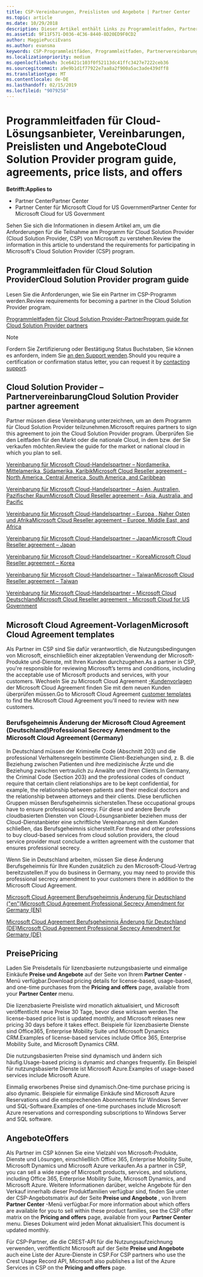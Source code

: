 ```yaml
---
title: CSP-Vereinbarungen, Preislisten und Angebote | Partner Center
ms.topic: article
ms.date: 10/29/2018
description: Dieser Artikel enthält Links zu Programmleitfaden, Partnervereinbarungen, Kundenverträgen, Preislisten und Angeboten für Cloud Solution Provider.
ms.assetid: 9F11F571-D036-4C36-8440-8D20ED9F0CD2
author: MaggiePucciEvans
ms.author: evansma
keywords: CSP-Programmleitfäden, Programmleitfaden, Partnervereinbarungen, Kundenvereinbarung, Preislisten, Angebote
ms.localizationpriority: medium
ms.openlocfilehash: 3ce6421c103f0f52113dc41ffc3427e7222ceb36
ms.sourcegitcommit: a9e9b1d1f77922e7aa8a2f900a5ac3ade439dff8
ms.translationtype: MT
ms.contentlocale: de-DE
ms.lasthandoff: 02/15/2019
ms.locfileid: "9079258"
---
```

# <a name="cloud-solution-provider-program-guide-agreements-price-lists-and-offers"></a><span data-ttu-id="0464c-104">Programmleitfaden für Cloud-Lösungsanbieter, Vereinbarungen, Preislisten und Angebote</span><span class="sxs-lookup"><span data-stu-id="0464c-104">Cloud Solution Provider program guide, agreements, price lists, and offers</span></span>

**<span data-ttu-id="0464c-105">Betrifft:</span><span class="sxs-lookup"><span data-stu-id="0464c-105">Applies to</span></span>**

-  <span data-ttu-id="0464c-106">Partner Center</span><span class="sxs-lookup"><span data-stu-id="0464c-106">Partner Center</span></span>
-  <span data-ttu-id="0464c-107">Partner Center für Microsoft Cloud for US Government</span><span class="sxs-lookup"><span data-stu-id="0464c-107">Partner Center for Microsoft Cloud for US Government</span></span>


<span data-ttu-id="0464c-108">Sehen Sie sich die Informationen in diesem Artikel am, um die Anforderungen für die Teilnahme am Programm für Cloud Solution Provider (Cloud Solution Provider, CSP) von Microsoft zu verstehen.</span><span class="sxs-lookup"><span data-stu-id="0464c-108">Review the information in this article to understand the requirements for participating in Microsoft's Cloud Solution Provider (CSP) program.</span></span> 

## <a name="cloud-solution-provider-program-guide"></a><span data-ttu-id="0464c-109">Programmleitfaden für Cloud Solution Provider</span><span class="sxs-lookup"><span data-stu-id="0464c-109">Cloud Solution Provider program guide</span></span>


<span data-ttu-id="0464c-110">Lesen Sie die Anforderungen, wie Sie ein Partner im CSP-Programm werden.</span><span class="sxs-lookup"><span data-stu-id="0464c-110">Review requirements for becoming a partner in the Cloud Solution Provider program.</span></span>

[<span data-ttu-id="0464c-111">Programmleitfaden für Cloud Solution Provider-Partner</span><span class="sxs-lookup"><span data-stu-id="0464c-111">Program guide for Cloud Solution Provider partners</span></span>](http://go.microsoft.com/fwlink/p/?LinkId=617100)

>[!Note]
><span data-ttu-id="0464c-112">Fordern Sie Zertifizierung oder Bestätigung Status Buchstaben, Sie können es anfordern, indem Sie [an den Support wenden](https://partner.microsoft.com/pcv/servicerequests/create).</span><span class="sxs-lookup"><span data-stu-id="0464c-112">Should you require a certification or confirmation status letter, you can request it by [contacting support](https://partner.microsoft.com/pcv/servicerequests/create).</span></span>

## <a name="cloud-solution-provider-partner-agreement"></a><span data-ttu-id="0464c-113">Cloud Solution Provider – Partnervereinbarung</span><span class="sxs-lookup"><span data-stu-id="0464c-113">Cloud Solution Provider partner agreement</span></span>

<span data-ttu-id="0464c-114">Partner müssen diese Vereinbarung unterzeichnen, um an dem Programm für Cloud Solution Provider teilzunehmen.</span><span class="sxs-lookup"><span data-stu-id="0464c-114">Microsoft requires partners to sign this agreement to join the Cloud Solution Provider program.</span></span> <span data-ttu-id="0464c-115">Überprüfen Sie den Leitfaden für den Markt oder die nationale Cloud, in dem bzw. der Sie verkaufen möchten.</span><span class="sxs-lookup"><span data-stu-id="0464c-115">Review the guide for the market or national cloud in which you plan to sell.</span></span>

[<span data-ttu-id="0464c-116">Vereinbarung für Microsoft Cloud-Handelspartner – Nordamerika, Mittelamerika, Südamerika, Karibik</span><span class="sxs-lookup"><span data-stu-id="0464c-116">Microsoft Cloud Reseller agreement – North America, Central America, South America, and Caribbean</span></span>](http://download.microsoft.com/download/2/C/8/2C8CAC17-FCE7-4F51-9556-4D77C7022DF5/MCRA2018_AOC_ENG_Sep2018_CR.pdf)

[<span data-ttu-id="0464c-117">Vereinbarung für Microsoft Cloud-Handelspartner – Asien, Australien, Pazifischer Raum</span><span class="sxs-lookup"><span data-stu-id="0464c-117">Microsoft Cloud Reseller agreement – Asia, Australia, and Pacific</span></span>](http://download.microsoft.com/download/2/C/8/2C8CAC17-FCE7-4F51-9556-4D77C7022DF5/MCRA2018_APOC_ENG_Mar2019_CR.pdf)

[<span data-ttu-id="0464c-118">Vereinbarung für Microsoft Cloud-Handelspartner – Europa , Naher Osten und Afrika</span><span class="sxs-lookup"><span data-stu-id="0464c-118">Microsoft Cloud Reseller agreement – Europe, Middle East, and Africa</span></span>](http://download.microsoft.com/download/2/C/8/2C8CAC17-FCE7-4F51-9556-4D77C7022DF5/MCRA2018_EOC_ENG_Sep2018_CR.pdf)

[<span data-ttu-id="0464c-119">Vereinbarung für Microsoft Cloud-Handelspartner – Japan</span><span class="sxs-lookup"><span data-stu-id="0464c-119">Microsoft Cloud Reseller agreement – Japan</span></span>](http://download.microsoft.com/download/2/C/8/2C8CAC17-FCE7-4F51-9556-4D77C7022DF5/MCRA2018_JPN_ENG_Sep2018_CR.pdf)

[<span data-ttu-id="0464c-120">Vereinbarung für Microsoft Cloud-Handelspartner – Korea</span><span class="sxs-lookup"><span data-stu-id="0464c-120">Microsoft Cloud Reseller agreement – Korea</span></span>](http://download.microsoft.com/download/2/C/8/2C8CAC17-FCE7-4F51-9556-4D77C7022DF5/MCRA2018_KOR_ENG_Sep2018_CR.pdf)

[<span data-ttu-id="0464c-121">Vereinbarung für Microsoft Cloud-Handelspartner – Taiwan</span><span class="sxs-lookup"><span data-stu-id="0464c-121">Microsoft Cloud Reseller agreement – Taiwan</span></span>](http://download.microsoft.com/download/2/C/8/2C8CAC17-FCE7-4F51-9556-4D77C7022DF5/MCRA2018_TAI_ENG_Sep2018_CR.pdf)

[<span data-ttu-id="0464c-122">Vereinbarung für Microsoft Cloud-Handelspartner – Microsoft Cloud Deutschland</span><span class="sxs-lookup"><span data-stu-id="0464c-122">Microsoft Cloud Reseller agreement - Microsoft Cloud for US Government</span></span>](http://download.microsoft.com/download/2/C/8/2C8CAC17-FCE7-4F51-9556-4D77C7022DF5/MCRA2018_AOC_USGCC_ENG_Feb2019_CR.pdf)


## <a name="microsoft-cloud-agreement-templates"></a><span data-ttu-id="0464c-123">Microsoft Cloud Agreement-Vorlagen</span><span class="sxs-lookup"><span data-stu-id="0464c-123">Microsoft Cloud Agreement templates</span></span>

<span data-ttu-id="0464c-124">Als Partner im CSP sind Sie dafür verantwortlich, die Nutzungsbedingungen von Microsoft, einschließlich einer akzeptablen Verwendung der Microsoft-Produkte und-Dienste, mit Ihren Kunden durchzugehen.</span><span class="sxs-lookup"><span data-stu-id="0464c-124">As a partner in CSP, you're responsible for reviewing Microsoft’s terms and conditions, including the acceptable use of Microsoft products and services, with your customers.</span></span> <span data-ttu-id="0464c-125">Wechseln Sie zu Microsoft Cloud Agreement [-Kundenvorlagen](agreements.md) der Microsoft Cloud Agreement finden Sie mit dem neuen Kunden überprüfen müssen.</span><span class="sxs-lookup"><span data-stu-id="0464c-125">Go to Microsoft Cloud Agreement [customer templates](agreements.md) to find the Microsoft Cloud Agreement you'll need to review with new customers.</span></span> 



### <a name="professional-secrecy-amendment-to-the-microsoft-cloud-agreement-germany"></a><span data-ttu-id="0464c-126">Berufsgeheimnis Änderung der Microsoft Cloud Agreement (Deutschland)</span><span class="sxs-lookup"><span data-stu-id="0464c-126">Professional Secrecy Amendment to the Microsoft Cloud Agreement (Germany)</span></span>

<span data-ttu-id="0464c-127">In Deutschland müssen der Kriminelle Code (Abschnitt 203) und die professional Verhaltensregeln bestimmte Client-Beziehungen sind, z. B. die Beziehung zwischen Patienten und ihre medizinische Ärzte und die Beziehung zwischen vertraulich zu Anwälte und ihren Clients.</span><span class="sxs-lookup"><span data-stu-id="0464c-127">In Germany, the Criminal Code (Section 203) and the professional codes of conduct require that certain client relationships are to be kept confidential, for example, the relationship between patients and their medical doctors and the relationship between attorneys and their clients.</span></span> <span data-ttu-id="0464c-128">Diese beruflichen Gruppen müssen Berufsgeheimnis sicherstellen.</span><span class="sxs-lookup"><span data-stu-id="0464c-128">These occupational groups have to ensure professional secrecy.</span></span> <span data-ttu-id="0464c-129">Für diese und andere Berufe cloudbasierten Diensten von Cloud-Lösungsanbieter beziehen muss der Cloud-Dienstanbieter eine schriftliche Vereinbarung mit dem Kunden schließen, das Berufsgeheimnis sicherstellt.</span><span class="sxs-lookup"><span data-stu-id="0464c-129">For these and other professions to buy cloud-based services from cloud solution providers, the cloud service provider must conclude a written agreement with the customer that ensures professional secrecy.</span></span> 

<span data-ttu-id="0464c-130">Wenn Sie in Deutschland arbeiten, müssen Sie diese Änderung Berufsgeheimnis für Ihre Kunden zusätzlich zu den Microsoft-Cloud-Vertrag bereitzustellen.</span><span class="sxs-lookup"><span data-stu-id="0464c-130">If you do business in Germany, you may need to provide this professional secrecy amendment to your customers there in addition to the Microsoft Cloud Agreement.</span></span>

[<span data-ttu-id="0464c-131">Microsoft Cloud Agreement Berufsgeheimnis Änderung für Deutschland ("en")</span><span class="sxs-lookup"><span data-stu-id="0464c-131">Microsoft Cloud Agreement Professional Secrecy Amendment for Germany (EN)</span></span>](https://go.microsoft.com/fwlink/?linkid=2030827&clcid=0x409)

[<span data-ttu-id="0464c-132">Microsoft Cloud Agreement Berufsgeheimnis Änderung für Deutschland (DE)</span><span class="sxs-lookup"><span data-stu-id="0464c-132">Microsoft Cloud Agreement Professional Secrecy Amendment for Germany (DE)</span></span>](https://go.microsoft.com/fwlink/?linkid=2030827&clcid=0x407)


## <a name="pricing"></a><span data-ttu-id="0464c-133">Preise</span><span class="sxs-lookup"><span data-stu-id="0464c-133">Pricing</span></span>


<span data-ttu-id="0464c-134">Laden Sie Preisdetails für lizenzbasierte nutzungsbasierte und einmalige Einkäufe **Preise und Angebote** auf der Seite von Ihrem **Partner Center** -Menü verfügbar.</span><span class="sxs-lookup"><span data-stu-id="0464c-134">Download pricing details for license-based, usage-based, and one-time purchases from the **Pricing and offers** page, available from your **Partner Center** menu.</span></span> 

<span data-ttu-id="0464c-135">Die lizenzbasierte Preisliste wird monatlich aktualisiert, und Microsoft veröffentlicht neue Preise 30 Tage, bevor diese wirksam werden.</span><span class="sxs-lookup"><span data-stu-id="0464c-135">The license-based price list is updated monthly, and Microsoft releases new pricing 30 days before it takes effect.</span></span> <span data-ttu-id="0464c-136">Beispiele für lizenzbasierte Dienste sind Office365, Enterprise Mobility Suite und Microsoft Dynamics CRM.</span><span class="sxs-lookup"><span data-stu-id="0464c-136">Examples of license-based services include Office 365, Enterprise Mobility Suite, and Microsoft Dynamics CRM.</span></span> 

<span data-ttu-id="0464c-137">Die nutzungsbasierten Preise sind dynamisch und ändern sich häufig.</span><span class="sxs-lookup"><span data-stu-id="0464c-137">Usage-based pricing is dynamic and changes frequently.</span></span> <span data-ttu-id="0464c-138">Ein Beispiel für nutzungsbasierte Dienste ist Microsoft Azure.</span><span class="sxs-lookup"><span data-stu-id="0464c-138">Examples of usage-based services include Microsoft Azure.</span></span>

<span data-ttu-id="0464c-139">Einmalig erworbenes Preise sind dynamisch.</span><span class="sxs-lookup"><span data-stu-id="0464c-139">One-time purchase pricing is also dynamic.</span></span> <span data-ttu-id="0464c-140">Beispiele für einmalige Einkäufe sind Microsoft Azure Reservations und die entsprechenden Abonnements für Windows Server und SQL-Software.</span><span class="sxs-lookup"><span data-stu-id="0464c-140">Examples of one-time purchases include Microsoft Azure reservations and corresponding subscriptions to Windows Server and SQL software.</span></span> 


## <a name="offers"></a><span data-ttu-id="0464c-141">Angebote</span><span class="sxs-lookup"><span data-stu-id="0464c-141">Offers</span></span>


<span data-ttu-id="0464c-142">Als Partner im CSP können Sie eine Vielzahl von Microsoft-Produkte, Dienste und Lösungen, einschließlich Office 365, Enterprise Mobility Suite, Microsoft Dynamics und Microsoft Azure verkaufen.</span><span class="sxs-lookup"><span data-stu-id="0464c-142">As a partner in CSP, you can sell a wide range of Microsoft products, services, and solutions, including Office 365, Enterprise Mobility Suite, Microsoft Dynamics, and Microsoft Azure.</span></span> <span data-ttu-id="0464c-143">Weitere Informationen darüber, welche Angebote für den Verkauf innerhalb dieser Produktfamilien verfügbar sind, finden Sie unter der CSP-Angebotsmatrix auf der Seite **Preise und Angebote** , von Ihrem **Partner Center** -Menü verfügbar.</span><span class="sxs-lookup"><span data-stu-id="0464c-143">For more information about which offers are available for you to sell within these product families, see the CSP offer matrix on the **Pricing and offers** page, available from your **Partner Center** menu.</span></span> <span data-ttu-id="0464c-144">Dieses Dokument wird jeden Monat aktualisiert.</span><span class="sxs-lookup"><span data-stu-id="0464c-144">This document is updated monthly.</span></span>

<span data-ttu-id="0464c-145">Für CSP-Partner, die die CREST-API für die Nutzungsaufzeichnung verwenden, veröffentlicht Microsoft auf der Seite **Preise und Angebote** auch eine Liste der Azure-Dienste in CSP.</span><span class="sxs-lookup"><span data-stu-id="0464c-145">For CSP partners who use the Crest Usage Record API, Microsoft also publishes a list of the Azure Services in CSP on the **Pricing and offers** page.</span></span>


